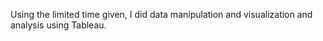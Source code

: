 Using the limited time given, I did data manipulation and visualization and analysis using Tableau. 
